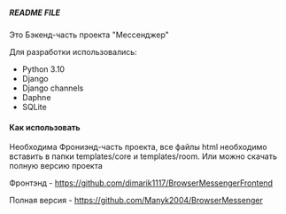 ##### README FILE #####

Это Бэкенд-часть проекта "Мессенджер"

Для разработки использовались:
- Python 3.10
- Django
- Django channels
- Daphne
- SQLite

#### Как использовать ######
Необходима Фрониэнд-часть проекта, все файлы html необходимо вставить
в папки templates/core и templates/room. Или можно скачать полную версию проекта

Фронтэнд - https://github.com/dimarik1117/BrowserMessengerFrontend

Полная версия - https://github.com/Manyk2004/BrowserMessenger